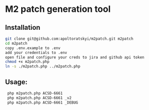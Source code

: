 # M2 patch generation tool

## Installation
```sh
git clone git@github.com:apoltoratskyi/m2patch.git m2patch
cd m2patch
copy .env.example to .env
add your credentials to .env
open file and configure your creds to jira and github api token
chmod +x m2patch.php
ln -s ./m2patch.php ../m2patch.php
```

## Usage:
```sh
 php m2patch.php ACSD-6661 
 php m2patch.php ACSD-6661 _v2
 php m2patch.php ACSD-6661 _DEBUG
```
